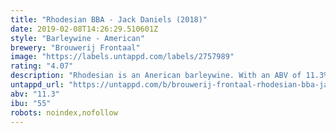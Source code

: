 ```yaml
---
title: "Rhodesian BBA - Jack Daniels (2018)"
date: 2019-02-08T14:26:29.510601Z
style: "Barleywine - American"
brewery: "Brouwerij Frontaal"
image: "https://labels.untappd.com/labels/2757989"
rating: "4.07"
description: "Rhodesian is an Anerican barleywine. With an ABV of 11.3% ,it’s a tough rascal to deal with. Even more with this barrel aging on Jack Daniels Barrels. Take your time and enjoy variety tastes and aromas next to a fireplace!"
untappd_url: "https://untappd.com/b/brouwerij-frontaal-rhodesian-bba-jack-daniels-2018/2757989"
abv: "11.3"
ibu: "55"
robots: noindex,nofollow
---
```

